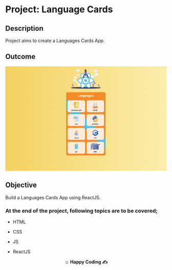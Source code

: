 
# Project: Language Cards

## Description

Project aims to create a Languages Cards App.

## Outcome

![Project 003 Snapshot](language-cards.gif)

## Objective

Build a Languages Cards App using ReactJS.

### At the end of the project, following topics are to be covered;

- HTML

- CSS

- JS

- ReactJS



**<p align="center">&#9786; Happy Coding &#9997;</p>**
